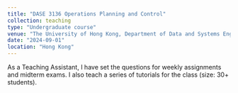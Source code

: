 ```yaml
---
title: "DASE 3136 Operations Planning and Control"
collection: teaching
type: "Undergraduate course"
venue: "The University of Hong Kong, Department of Data and Systems Engineering"
date: "2024-09-01"
location: "Hong Kong"
---
```


As a Teaching Assistant, I have set the questions for weekly assignments and midterm exams. I also teach a series of tutorials for the class (size: 30+ students).
